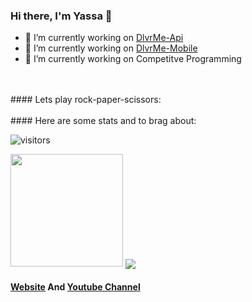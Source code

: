 ### Hi there, I'm Yassa 👋
- 🔭 I’m currently working on [DlvrMe-Api](https://github.com/yassataiseer/DlvrMe-API)
- 🔭 I’m currently working on [DlvrMe-Mobile](https://github.com/yassataiseer/DlvrMe-Mobile)
- 🔭 I’m currently working on Competitve Programming

<br />
<br />
#### Lets play rock-paper-scissors:
<a href="www.google.com>
<img height="180em" src="https://lh3.googleusercontent.com/proxy/L4dvNZ8CuJF-P9fyS_AfY7FUh6ouwoKamURHE4Cv1tQKjkK6S2igpGGN6r2KtT8mrrxsznjLRO1N8qgfJm48Lhs9" />
</a>
<br />
<br />
#### Here are some stats and to brag about:

![visitors](https://visitor-badge.glitch.me/badge?page_id=page.id)

<img height="180em" src="https://github-readme-stats.vercel.app/api?username=yassataiseer&show_icons=true&hide_border=true&&count_private=true&include_all_commits=true" />

<img align="center" src="https://github-readme-stats.vercel.app/api/top-langs/?username=yassataiseer&layout=compact" />

#### [Website](https://yassataiseer.github.io/) And [Youtube Channel](https://www.youtube.com/channel/UCgfY9CE1qvviUHBYd5xYofw)


